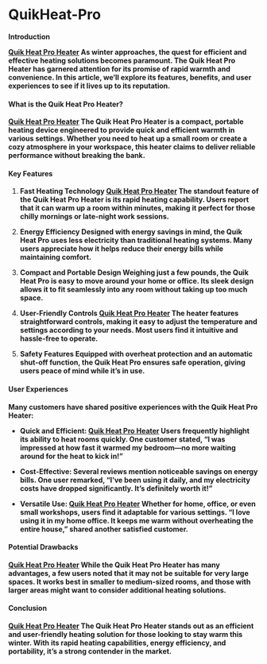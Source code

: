# QuikHeat-Pro
<p dir="ltr"><strong>Introduction</strong></p>
<p dir="ltr"><strong><a href="https://gadgetstrack.com/quikheat-pro-buy" target="_blank" rel="external nofollow noopener">Quik Heat Pro Heater</a>&nbsp;As winter approaches, the quest for efficient and effective heating solutions becomes paramount. The Quik Heat Pro Heater has garnered attention for its promise of rapid warmth and convenience. In this article, we&rsquo;ll explore its features, benefits, and user experiences to see if it lives up to its reputation.</strong></p>
<h4 dir="ltr"><strong>What is the Quik Heat Pro Heater?</strong></h4>
<p dir="ltr"><strong><a href="https://gadgetstrack.com/quikheat-pro-buy" target="_blank" rel="external nofollow noopener">Quik Heat Pro Heater</a>&nbsp;The Quik Heat Pro Heater is a compact, portable heating device engineered to provide quick and efficient warmth in various settings. Whether you need to heat up a small room or create a cozy atmosphere in your workspace, this heater claims to deliver reliable performance without breaking the bank.</strong></p>
<h4 dir="ltr"><strong>Key Features</strong></h4>
<ol>
<li dir="ltr">
<p dir="ltr"><strong>Fast Heating Technology&nbsp;<a href="https://gadgetstrack.com/quikheat-pro-buy" target="_blank" rel="external nofollow noopener">Quik Heat Pro Heater</a>&nbsp;The standout feature of the Quik Heat Pro Heater is its rapid heating capability. Users report that it can warm up a room within minutes, making it perfect for those chilly mornings or late-night work sessions.</strong></p>
</li>
<li dir="ltr">
<p dir="ltr"><strong>Energy Efficiency&nbsp;Designed with energy savings in mind, the Quik Heat Pro uses less electricity than traditional heating systems. Many users appreciate how it helps reduce their energy bills while maintaining comfort.</strong></p>
</li>
<li dir="ltr">
<p dir="ltr"><strong>Compact and Portable Design&nbsp;Weighing just a few pounds, the Quik Heat Pro is easy to move around your home or office. Its sleek design allows it to fit seamlessly into any room without taking up too much space.</strong></p>
</li>
<li dir="ltr">
<p dir="ltr"><strong>User-Friendly Controls&nbsp;<a href="https://gadgetstrack.com/quikheat-pro-buy" target="_blank" rel="external nofollow noopener">Quik Heat Pro Heater</a>&nbsp;The heater features straightforward controls, making it easy to adjust the temperature and settings according to your needs. Most users find it intuitive and hassle-free to operate.</strong></p>
</li>
<li dir="ltr">
<p dir="ltr"><strong>Safety Features&nbsp;Equipped with overheat protection and an automatic shut-off function, the Quik Heat Pro ensures safe operation, giving users peace of mind while it&rsquo;s in use.</strong></p>
</li>
</ol>
<h4 dir="ltr"><strong>User Experiences</strong></h4>
<p dir="ltr"><strong>Many customers have shared positive experiences with the Quik Heat Pro Heater:</strong></p>
<ul>
<li dir="ltr">
<p dir="ltr"><strong>Quick and Efficient:&nbsp;<a href="https://www.facebook.com/QuikHeatProOfficial" target="_blank" rel="external nofollow noopener">Quik Heat Pro Heater</a>&nbsp;Users frequently highlight its ability to heat rooms quickly. One customer stated, &ldquo;I was impressed at how fast it warmed my bedroom&mdash;no more waiting around for the heat to kick in!&rdquo;</strong></p>
</li>
<li dir="ltr">
<p dir="ltr"><strong>Cost-Effective: Several reviews mention noticeable savings on energy bills. One user remarked, &ldquo;I&rsquo;ve been using it daily, and my electricity costs have dropped significantly. It&rsquo;s definitely worth it!&rdquo;</strong></p>
</li>
<li dir="ltr">
<p dir="ltr"><strong>Versatile Use:&nbsp;<a href="https://www.facebook.com/QuikHeatProOfficial" target="_blank" rel="external nofollow noopener">Quik Heat Pro Heater</a>&nbsp;Whether for home, office, or even small workshops, users find it adaptable for various settings. &ldquo;I love using it in my home office. It keeps me warm without overheating the entire house,&rdquo; shared another satisfied customer.</strong></p>
</li>
</ul>
<h4 dir="ltr"><strong>Potential Drawbacks</strong></h4>
<p dir="ltr"><strong><a href="https://www.facebook.com/QuikHeatProOfficial" target="_blank" rel="external nofollow noopener">Quik Heat Pro Heater</a>&nbsp;While the Quik Heat Pro Heater has many advantages, a few users noted that it may not be suitable for very large spaces. It works best in smaller to medium-sized rooms, and those with larger areas might want to consider additional heating solutions.</strong></p>
<h4 dir="ltr"><strong>Conclusion</strong></h4>
<p dir="ltr"><strong><a href="https://www.facebook.com/QuikHeatProOfficial" target="_blank" rel="external nofollow noopener">Quik Heat Pro Heater</a>&nbsp;The Quik Heat Pro Heater stands out as an efficient and user-friendly heating solution for those looking to stay warm this winter. With its rapid heating capabilities, energy efficiency, and portability, it&rsquo;s a strong contender in the market.</strong></p>
